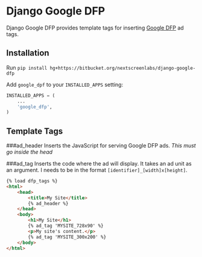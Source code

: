 Django Google DFP
=======================

Django Google DFP provides template tags for inserting [Google DFP](http://www.google.com/dfp) ad tags.

Installation
------------

Run `pip install hg+https://bitbucket.org/nextscreenlabs/django-google-dfp`

Add `google_dpf` to your `INSTALLED_APPS` setting:

```python
INSTALLED_APPS = (
    ...
    'google_dfp',
)
```

Template Tags
-------------

###ad_header
Inserts the JavaScript for serving Google DFP ads. 
*This must go inside the head*


###ad_tag
Inserts the code where the ad will display. It takes an ad unit as an argument. I needs to be in the format `[identifier]_[width]x[height]`.


```html
{% load dfp_tags %}
<html>
    <head>
        <title>My Site</title>
        {% ad_header %}
    </head>
    <body>
        <h1>My Site</h1>
        {% ad_tag 'MYSITE_728x90' %}
        <p>My site's content.</p>
        {% ad_tag 'MYSITE_300x200' %}
    </body>
</html>
```
